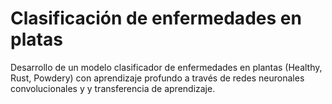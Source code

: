 # Clasificación de enfermedades en platas
Desarrollo de un modelo clasificador de enfermedades en plantas (Healthy, Rust, Powdery) con aprendizaje profundo a través de redes neuronales convolucionales y y transferencia de aprendizaje.
